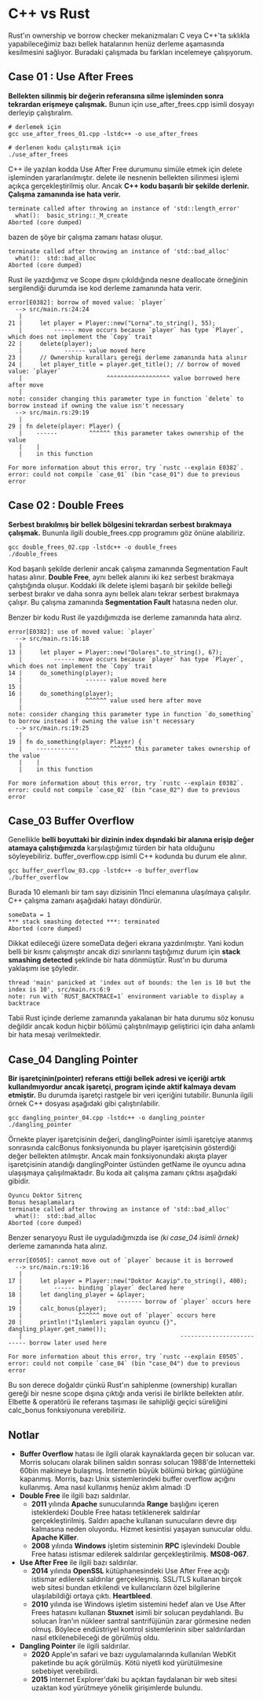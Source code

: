 # C++ vs Rust

Rust'ın ownership ve borrow checker mekanizmaları C veya C++'ta sıklıkla yapabileceğimiz bazı bellek hatalarının henüz derleme aşamasında kesilmesini sağlıyor. Buradaki çalışmada bu farkları incelemeye çalışıyorum.

## Case 01 : Use After Frees

**Bellekten silinmiş bir değerin referansına silme işleminden sonra tekrardan erişmeye çalışmak.** Bunun için use_after_frees.cpp isimli dosyayı derleyip çalıştıralım.

```shell
# derlemek için
gcc use_after_frees_01.cpp -lstdc++ -o use_after_frees

# derlenen kodu çalıştırmak için
./use_after_frees
```

C++ ile yazılan kodda Use After Free durumunu simüle etmek için delete işleminden yararlanılmıştır. delete ile nesnenin bellekten silinmesi işlemi açıkça gerçekleştirilmiş olur. Ancak **C++ kodu başarılı bir şekilde derlenir. Çalışma zamanında ise hata verir.**

```text
terminate called after throwing an instance of 'std::length_error'
  what():  basic_string::_M_create
Aborted (core dumped)
```

bazen de şöye bir çalışma zamanı hatası oluşur.

```text
terminate called after throwing an instance of 'std::bad_alloc'
  what():  std::bad_alloc
Aborted (core dumped)
```

Rust ile yazdığımız ve Scope dışını çıkıldığında nesne deallocate örneğinin sergilendiği durumda ise kod derleme zamanında hata verir.

```text
error[E0382]: borrow of moved value: `player`
  --> src/main.rs:24:24
   |
21 |     let player = Player::new("Lorna".to_string(), 55);
   |         ------ move occurs because `player` has type `Player`, which does not implement the `Copy` trait
22 |     delete(player);
   |            ------ value moved here
23 |     // Ownership kuralları gereği derleme zamanında hata alınır
24 |     let player_title = player.get_title(); // borrow of moved value: `player`
   |                        ^^^^^^^^^^^^^^^^^^ value borrowed here after move
   |
note: consider changing this parameter type in function `delete` to borrow instead if owning the value isn't necessary
  --> src/main.rs:29:19
   |
29 | fn delete(player: Player) {
   |    ------         ^^^^^^ this parameter takes ownership of the value
   |    |
   |    in this function

For more information about this error, try `rustc --explain E0382`.
error: could not compile `case_01` (bin "case_01") due to previous error
```

## Case 02 : Double Frees

**Serbest bırakılmış bir bellek bölgesini tekrardan serbest bırakmaya çalışmak.** Bununla ilgili double_frees.cpp programını göz önüne alabiliriz.

```shell
gcc double_frees_02.cpp -lstdc++ -o double_frees
./double_frees
```

Kod başarılı şekilde derlenir ancak çalışma zamanında Segmentation Fault hatası alınır. **Double Free**, aynı bellek alanını iki kez serbest bırakmaya çalıştığında oluşur. Koddaki ilk delete işlemi başarılı bir şekilde belleği serbest bırakır ve daha sonra aynı bellek alanı tekrar serbest bırakmaya çalışır. Bu çalışma zamanında **Segmentation Fault** hatasına neden olur.

Benzer bir kodu Rust ile yazdığımızda ise derleme zamanında hata alırız.

```text
error[E0382]: use of moved value: `player`
  --> src/main.rs:16:18
   |
13 |     let player = Player::new("Dolares".to_string(), 67);
   |         ------ move occurs because `player` has type `Player`, which does not implement the `Copy` trait
14 |     do_something(player);
   |                  ------ value moved here
15 |
16 |     do_something(player);
   |                  ^^^^^^ value used here after move
   |
note: consider changing this parameter type in function `do_something` to borrow instead if owning the value isn't necessary
  --> src/main.rs:19:25
   |
19 | fn do_something(player: Player) {
   |    ------------         ^^^^^^ this parameter takes ownership of the value
   |    |
   |    in this function

For more information about this error, try `rustc --explain E0382`.
error: could not compile `case_02` (bin "case_02") due to previous error
```

## Case_03 Buffer Overflow

Genellikle **belli boyuttaki bir dizinin index dışındaki bir alanına erişip değer atamaya çalıştığımızda** karşılaştığımız türden bir hata olduğunu söyleyebiliriz. buffer_overflow.cpp isimli C++ kodunda bu durum ele alınır. 

```shell
gcc buffer_overflow_03.cpp -lstdc++ -o buffer_overflow
./buffer_overflow
```

Burada 10 elemanlı bir tam sayı dizisinin 11nci elemanına ulaşılmaya çalışılır. C++ çalışma zamanı aşağıdaki hatayı döndürür.

```text
someData = 1
*** stack smashing detected ***: terminated
Aborted (core dumped)
```

Dikkat edileceği üzere someData değeri ekrana yazdırılmıştır. Yani kodun belli bir kısmı çalışmıştır ancak dizi sınırlarını taştığımız durum için **stack smashing detected** şeklinde bir hata dönmüştür. Rust'ın bu duruma yaklaşımı ise şöyledir. 

```text
thread 'main' panicked at 'index out of bounds: the len is 10 but the index is 10', src/main.rs:6:9
note: run with `RUST_BACKTRACE=1` environment variable to display a backtrace
```

Tabii Rust içinde derleme zamanında yakalanan bir hata durumu söz konusu değildir ancak kodun hiçbir bölümü çalıştırılmayıp geliştirici için daha anlamlı bir hata mesajı verilmektedir.

## Case_04 Dangling Pointer

**Bir işaretçinin(pointer) referans ettiği bellek adresi ve içeriği artık kullanılmıyordur ancak işaretçi, program içinde aktif kalmaya devam etmiştir.** Bu durumda işaretçi rastgele bir veri içeriğini tutabilir. Bununla ilgili örnek C++ dosyası aşağıdaki gibi çalıştırılabilir.

```shell
gcc dangling_pointer_04.cpp -lstdc++ -o dangling_pointer
./dangling_pointer
```

Örnekte player işaretçisinin değeri, danglingPointer isimli işaretçiye atanmış sonrasında calcBonus fonksiyonunda bu player işaretçisinin gösterdiği değer bellekten atılmıştır. Ancak main fonksiyonundaki akışta player işaretçisinin atandığı danglingPointer üstünden getName ile oyuncu adına ulaşışmaya çalışılmaktadır. Bu koda ait çalışma zamanı çıktısı aşağıdaki gibidir.

```text
Oyuncu Doktor Sitrenç
Bonus hesaplamaları
terminate called after throwing an instance of 'std::bad_alloc'
  what():  std::bad_alloc
Aborted (core dumped)
```

Benzer senaryoyu Rust ile uyguladığımızda ise _(ki case_04 isimli örnek)_ derleme zamanında hata alırız.

```text
error[E0505]: cannot move out of `player` because it is borrowed
  --> src/main.rs:19:16
   |
17 |     let player = Player::new("Doktor Acayip".to_string(), 400);
   |         ------ binding `player` declared here
18 |     let dangling_player = &player;
   |                           ------- borrow of `player` occurs here
19 |     calc_bonus(player);
   |                ^^^^^^ move out of `player` occurs here
20 |     println!("İşlemleri yapılan oyuncu {}", dangling_player.get_name());
   |                                             -------------------------- borrow later used here

For more information about this error, try `rustc --explain E0505`.
error: could not compile `case_04` (bin "case_04") due to previous error
```

Bu son derece doğaldır çünkü Rust'ın sahiplenme (ownership) kuralları gereği bir nesne scope dışına çıktığı anda verisi ile birlikte bellekten atılır. Elbette & operatörü ile referans taşıması ile sahipliği geçici süreliğini calc_bonus fonksiyonuna verebiliriz.

## Notlar

- **Buffer Overflow** hatası ile ilgili olarak kaynaklarda geçen bir solucan var. Morris solucanı olarak bilinen saldırı sonrası solucan 1988'de Internetteki 60bin makineye bulaşmış. Internetin büyük bölümü birkaç günlüğüne kapanmış. Morris, bazı Unix sistemlerindeki buffer overflow açığını kullanmış. Ama nasıl kullanmış henüz aklım almadı :D
- **Double Free** ile ilgili bazı saldırılar.
  - **2011** yılında **Apache** sunucularında **Range** başlığını içeren isteklerdeki Double Free hatası tetiklenerek saldırılar gerçekleştirilmiş. Saldırı apache kullanan sunucuların devre dışı kalmasına neden oluyordu. Hizmet kesintisi yaşayan sunucular oldu. **Apache Killer**.
  - **2008** yılında **Windows** işletim sisteminin **RPC** işlevindeki Double Free hatası istismar edilerek saldırılar gerçekleştirilmiş. **MS08-067**.
- **Use After Free** ile ilgili bazı saldırılar.
  - **2014** yılında **OpenSSL** kütüphanesindeki Use After Free açığı istismar edilerek saldırılar gerçekleşmiş. SSL/TLS kullanan birçok web sitesi bundan etkilendi ve kullanıcıların özel bilgilerine ulaşılabildiği ortaya çıktı. **Heartbleed**.
  - **2010** yılında ise Windows işletim sistemini hedef alan ve Use After Frees hatasını kullanan **Stuxnet** isimli bir solucan peydahlandı. Bu solucan İran'ın nükleer santral santrifüjünün zarar görmesine neden olmuş. Böylece endüstriyel kontrol sistemlerinin siber saldırılardan nasıl etkilenebileceği de görülmüş oldu.
- **Dangling Pointer** ile ilgili saldırılar.
  - **2020** Apple'ın safari ve bazı uygulamalarında kullanılan WebKit paketinde bu açık görülmüş. Kötü niyetli kod yürütülmesine sebebiyet verebilirdi.
  - **2015** Internet Explorer'daki bu açıktan faydalanan bir web sitesi uzaktan kod yürütmeye yönelik girişimlerde bulundu.